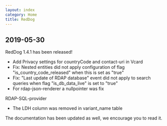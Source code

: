 ```yaml
---
layout: index
category: Home
title: RedDog
---
```


## 2019-05-30

RedDog 1.4.1 has been released!

- Add Privacy settings for countryCode and contact-uri in Vcard
- Fix: Nested entities did not apply configuration of flag "is_country_code_released" when this is set as "true"
- Fix: "Last update of RDAP database" event did not apply to search queries when flag "is_db_data_live" is set to "true"
- For rdap-json-renderer a nullpointer was fix

RDAP-SQL-provider
- The LDH column was removed in variant_name table 

The documentation has been updated as well, we encourage you to read it.
